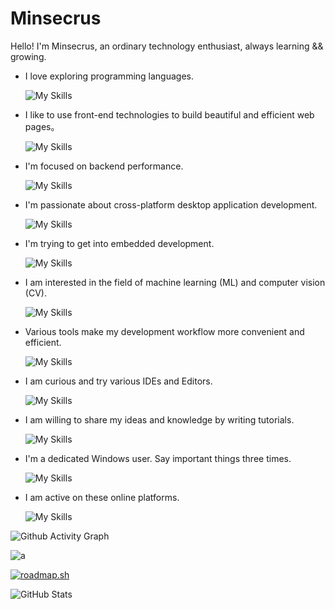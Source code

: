 # Minsecrus

Hello! I'm Minsecrus, an ordinary technology enthusiast, always learning && growing.

- I love exploring programming languages.

  ![My Skills](https://skillicons.dev/icons?i=c,zig,cpp,cs,java,scala,py,rust,go,kotlin,dart,lua,ruby,perl,haskell)

- I like to use front-end technologies to build beautiful and efficient web pages。

  ![My Skills](https://skillicons.dev/icons?i=html,css,js,ts,vue,react,remix,angular,svelte,lit,tailwind,vite,npm,pnpm,yarn,bun,wasm,figma)

- I'm focused on backend performance.

  ![My Skills](https://skillicons.dev/icons?i=spring,dotnet,flask,fastapi,django,rails,actix,rocket,redis,rabbitmq,jenkins,kubernetes,mysql,sqlite,mongodb,postgres)

- I'm passionate about cross-platform desktop application development.

  ![My Skills](https://skillicons.dev/icons?i=qt,electron,tauri,flutter)

- I'm trying to get into embedded development.

  ![My Skills](https://skillicons.dev/icons?i=arduino,raspberrypi,ros)

- I am interested in the field of machine learning (ML) and computer vision (CV).

  ![My Skills](https://skillicons.dev/icons?i=anaconda,pytorch,tensorflow,sklearn,opencv)

- Various tools make my development workflow more convenient and efficient.

  ![My Skills](https://skillicons.dev/icons?i=maven,gradle,cmake,postman,git,githubactions)

- I am curious and try various IDEs and Editors.

  ![My Skills](https://skillicons.dev/icons?i=visualstudio,vscode,idea,clion,webstorm,rider,androidstudio)

- I am willing to share my ideas and knowledge by writing tutorials.

  ![My Skills](https://skillicons.dev/icons?i=md,latex,obsidian)

- I'm a dedicated Windows user. Say important things three times.

  ![My Skills](https://skillicons.dev/icons?i=windows,windows,windows,powershell,powershell,powershell)

- I am active on these online platforms.

  ![My Skills](https://skillicons.dev/icons?i=github,stackoverflow,discord,twitter,instagram)

![Github Activity Graph](https://github-readme-activity-graph.vercel.app/graph?username=Minsecrus&bg_color=010b00&color=99ffb7&line=e1fff1&point=bfffc2&area=true&hide_border=true)

![a](https://github-readme-stats.vercel.app/api/top-langs/?username=Minsecrus&show_icons=true&theme=tokyonight)

[![roadmap.sh](https://roadmap.sh/card/tall/68a1c38cdb704a26333e92d8?variant=dark&roadmaps=linux%2Cblockchain%2Cai-engineer%2Cflutter)](https://roadmap.sh)

![GitHub Stats](https://github-readme-stats.vercel.app/api?username=Minsecrus&show_icons=true&theme=tokyonight&include_all_commits=true&count_private=true&show_owner=true)
